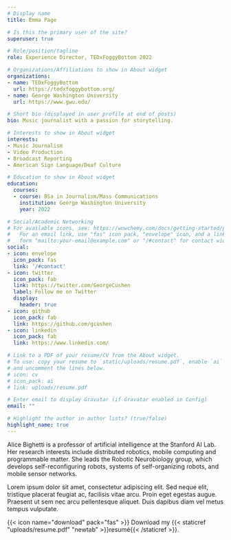 ```yaml
---
# Display name
title: Emma Page 

# Is this the primary user of the site?
superuser: true

# Role/position/tagline
role: Experience Director, TEDxFoggyBottom 2022

# Organizations/Affiliations to show in About widget
organizations:
- name: TEDxFoggyBottom
  url: https://tedxfoggybottom.org/
- name: George Washington University
  url: https://www.gwu.edu/

# Short bio (displayed in user profile at end of posts)
bio: Music journalist with a passion for storytelling.

# Interests to show in About widget
interests:
- Music Journalism
- Video Production
- Broadcast Reporting
- American Sign Language/Deaf Culture

# Education to show in About widget
education:
  courses:
  - course: BSa in Journalism/Mass Communications
    institution: George Washington University
    year: 2022

# Social/Academic Networking
# For available icons, see: https://wowchemy.com/docs/getting-started/page-builder/#icons
#   For an email link, use "fas" icon pack, "envelope" icon, and a link in the
#   form "mailto:your-email@example.com" or "/#contact" for contact widget.
social:
- icon: envelope
  icon_pack: fas
  link: '/#contact'
- icon: twitter
  icon_pack: fab
  link: https://twitter.com/GeorgeCushen
  label: Follow me on Twitter
  display:
    header: true
- icon: github
  icon_pack: fab
  link: https://github.com/gcushen
- icon: linkedin
  icon_pack: fab
  link: https://www.linkedin.com/

# Link to a PDF of your resume/CV from the About widget.
# To use: copy your resume to `static/uploads/resume.pdf`, enable `ai` icons in `params.toml`,
# and uncomment the lines below.
# icon: cv
# icon_pack: ai
# link: uploads/resume.pdf

# Enter email to display Gravatar (if Gravatar enabled in Config)
email: ""

# Highlight the author in author lists? (true/false)
highlight_name: true
---
```


Alice Bighetti is a professor of artificial intelligence at the Stanford AI Lab. Her research interests include distributed robotics, mobile computing and programmable matter. She leads the Robotic Neurobiology group, which develops self-reconfiguring robots, systems of self-organizing robots, and mobile sensor networks.

Lorem ipsum dolor sit amet, consectetur adipiscing elit. Sed neque elit, tristique placerat feugiat ac, facilisis vitae arcu. Proin eget egestas augue. Praesent ut sem nec arcu pellentesque aliquet. Duis dapibus diam vel metus tempus vulputate.

{{< icon name="download" pack="fas" >}} Download my {{< staticref "uploads/resume.pdf" "newtab" >}}resumé{{< /staticref >}}.